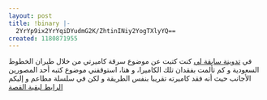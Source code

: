 ```yaml
---
layout: post
title: !binary |-
  2YrYp9ix2YrYqiDYudmG2K/ZhtinINiy2YogTXlyYQ==
created: 1180871955
---
```

<p>في <a href="http://yousef.raffah.com/node/149">تدوينة سابقة لي</a> كنت كتبت عن موضوع سرقة كاميرتي من خلال طيران الخطوط السعودية و كم تألمت بفقدان تلك الكاميرا، و هنا، استوقفني موضوع كتبه أحد المصورين الأجانب حيث أنه فقد كاميرته تقريبا بنفس الطريقة و لكن في سلسلة مطاعم و إليكم<a href="http://www.photo.net/bboard/q-and-a-fetch-msg?msg_id=00LO2s"> الرابط لبقية القصة</a></p>
<p>&nbsp;</p>
